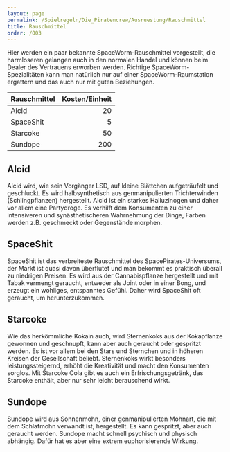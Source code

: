 ```yaml
---
layout: page
permalink: /Spielregeln/Die_Piratencrew/Ausruestung/Rauschmittel
title: Rauschmittel
order: /003
---
```




Hier werden ein paar bekannte SpaceWorm-Rauschmittel vorgestellt, die harmloseren gelangen auch in den normalen Handel und können beim Dealer des Vertrauens erworben werden. Richtige SpaceWorm-Spezialitäten kann man natürlich nur auf einer SpaceWorm-Raumstation ergattern und das auch nur mit guten Beziehungen.

| Rauschmittel | Kosten/Einheit |
| ------------ | -------------: |
| Alcid | 20 |
| SpaceShit | 5 |
| Starcoke | 50 |
| Sundope | 200 |

## Alcid

Alcid wird, wie sein Vorgänger LSD, auf kleine Blättchen aufgeträufelt und geschluckt. Es wird halbsynthetisch aus genmanipulierten Trichterwinden (Schlingpflanzen) hergestellt. Alcid ist ein starkes Halluzinogen und daher vor allem eine Partydroge. Es verhilft dem Konsumenten zu einer intensiveren und synästhetischeren Wahrnehmung der Dinge, Farben werden z.B. geschmeckt oder Gegenstände morphen.

## SpaceShit

SpaceShit ist das verbreiteste Rauschmittel des SpacePirates-Universums, der Markt ist quasi davon überflutet und man bekommt es praktisch überall zu niedrigen Preisen. Es wird aus der Cannabispflanze hergestellt und mit Tabak vermengt geraucht, entweder als Joint oder in einer Bong, und erzeugt ein wohliges, entspanntes Gefühl. Daher wird SpaceShit oft geraucht, um herunterzukommen.

## Starcoke

Wie das herkömmliche Kokain auch, wird Sternenkoks aus der Kokapflanze gewonnen und geschnupft, kann aber auch geraucht oder gespritzt werden. Es ist vor allem bei den Stars und Sternchen und in höheren Kreisen der Gesellschaft beliebt. Sternenkoks wirkt besonders leistungssteigernd, erhöht die Kreativität und macht den Konsumenten sorglos. Mit Starcoke Cola gibt es auch ein Erfrischungsgetränk, das Starcoke enthält, aber nur sehr leicht berauschend wirkt.

## Sundope

Sundope wird aus Sonnenmohn, einer genmanipulierten Mohnart, die mit dem Schlafmohn verwandt ist, hergestellt. Es kann gespritzt, aber auch geraucht werden. Sundope macht schnell psychisch und physisch abhängig. Dafür hat es aber eine extrem euphorisierende Wirkung.
